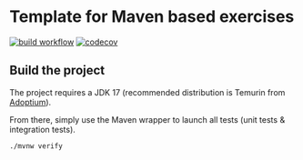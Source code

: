 # Template for Maven based exercises

[![build workflow](https://github.com/angelique2000/amqp_training/actions/workflows/build.yml/badge.svg)](https://github.com/angelique2000/amqp_training/actions)
[![codecov](https://codecov.io/gh/angelique2000/amqp_training/branch/main/graph/badge.svg?token=6WxFCpZKY0)](https://codecov.io/gh/angelique2000/amqp_training)

## Build the project

The project requires a JDK 17 (recommended distribution is Temurin from [Adoptium](https://adoptium.net/)).

From there, simply use the Maven wrapper to launch all tests (unit tests & integration tests).

`./mvnw verify`
